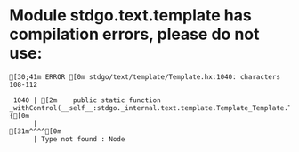 # Module stdgo.text.template has compilation errors, please do not use:
```
[30;41m ERROR [0m stdgo/text/template/Template.hx:1040: characters 108-112

 1040 | [2m    public static function _withControl(__self__:stdgo._internal.text.template.Template_Template.Template):[0m[1mNode[0m[2m {[0m
      |                                                                                                            [31m^^^^[0m
      | Type not found : Node


```

